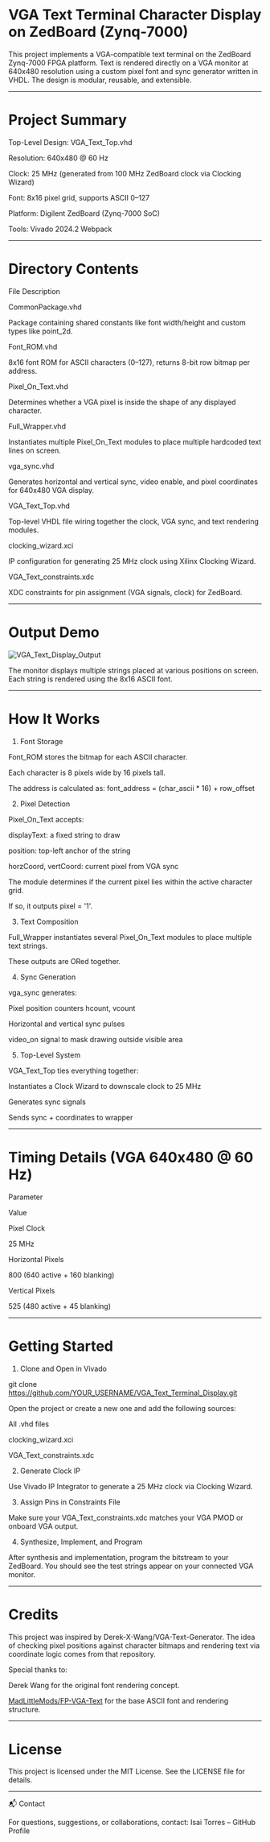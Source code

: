 # VGA Text Terminal Character Display on ZedBoard (Zynq-7000)

This project implements a VGA-compatible text terminal on the ZedBoard Zynq-7000 FPGA platform. Text is rendered directly on a VGA monitor at 640x480 resolution using a custom pixel font and sync generator written in VHDL. The design is modular, reusable, and extensible.

---

# Project Summary

Top-Level Design: VGA_Text_Top.vhd

Resolution: 640x480 @ 60 Hz

Clock: 25 MHz (generated from 100 MHz ZedBoard clock via Clocking Wizard)

Font: 8x16 pixel grid, supports ASCII 0–127

Platform: Digilent ZedBoard (Zynq-7000 SoC)

Tools: Vivado 2024.2 Webpack

---

# Directory Contents

File Description

CommonPackage.vhd

Package containing shared constants like font width/height and custom types like point_2d.

Font_ROM.vhd

8x16 font ROM for ASCII characters (0–127), returns 8-bit row bitmap per address.

Pixel_On_Text.vhd

Determines whether a VGA pixel is inside the shape of any displayed character.

Full_Wrapper.vhd

Instantiates multiple Pixel_On_Text modules to place multiple hardcoded text lines on screen.

vga_sync.vhd

Generates horizontal and vertical sync, video enable, and pixel coordinates for 640x480 VGA display.

VGA_Text_Top.vhd

Top-level VHDL file wiring together the clock, VGA sync, and text rendering modules.

clocking_wizard.xci

IP configuration for generating 25 MHz clock using Xilinx Clocking Wizard.

VGA_Text_constraints.xdc

XDC constraints for pin assignment (VGA signals, clock) for ZedBoard.

---

#  Output Demo

![VGA_Text_Display_Output](https://github.com/user-attachments/assets/eb43e76b-afbb-4f68-a728-d3858fb026e5)



The monitor displays multiple strings placed at various positions on screen. Each string is rendered using the 8x16 ASCII font.

---

# How It Works

1. Font Storage

Font_ROM stores the bitmap for each ASCII character.

Each character is 8 pixels wide by 16 pixels tall.

The address is calculated as: font_address = (char_ascii * 16) + row_offset

2. Pixel Detection

Pixel_On_Text accepts:

displayText: a fixed string to draw

position: top-left anchor of the string

horzCoord, vertCoord: current pixel from VGA sync

The module determines if the current pixel lies within the active character grid.

If so, it outputs pixel = '1'.

3. Text Composition

Full_Wrapper instantiates several Pixel_On_Text modules to place multiple text strings.

These outputs are ORed together.

4. Sync Generation

vga_sync generates:

Pixel position counters hcount, vcount

Horizontal and vertical sync pulses

video_on signal to mask drawing outside visible area

5. Top-Level System

VGA_Text_Top ties everything together:

Instantiates a Clock Wizard to downscale clock to 25 MHz

Generates sync signals

Sends sync + coordinates to wrapper

---

#  Timing Details (VGA 640x480 @ 60 Hz)

Parameter

Value

Pixel Clock

25 MHz

Horizontal Pixels

800 (640 active + 160 blanking)

Vertical Pixels

525 (480 active + 45 blanking)

---

# Getting Started

1. Clone and Open in Vivado

git clone https://github.com/YOUR_USERNAME/VGA_Text_Terminal_Display.git

Open the project or create a new one and add the following sources:

All .vhd files

clocking_wizard.xci

VGA_Text_constraints.xdc

2. Generate Clock IP

Use Vivado IP Integrator to generate a 25 MHz clock via Clocking Wizard.

3. Assign Pins in Constraints File

Make sure your VGA_Text_constraints.xdc matches your VGA PMOD or onboard VGA output.

4. Synthesize, Implement, and Program

After synthesis and implementation, program the bitstream to your ZedBoard. You should see the test strings appear on your connected VGA monitor.

---

# Credits

This project was inspired by Derek-X-Wang/VGA-Text-Generator. The idea of checking pixel positions against character bitmaps and rendering text via coordinate logic comes from that repository.

Special thanks to:

Derek Wang for the original font rendering concept.

[MadLittleMods/FP-VGA-Text](url) for the base ASCII font and rendering structure.

---

#  License

This project is licensed under the MIT License.
See the LICENSE file for details.

---

📬 Contact

For questions, suggestions, or collaborations, contact:
Isai Torres – GitHub Profile
